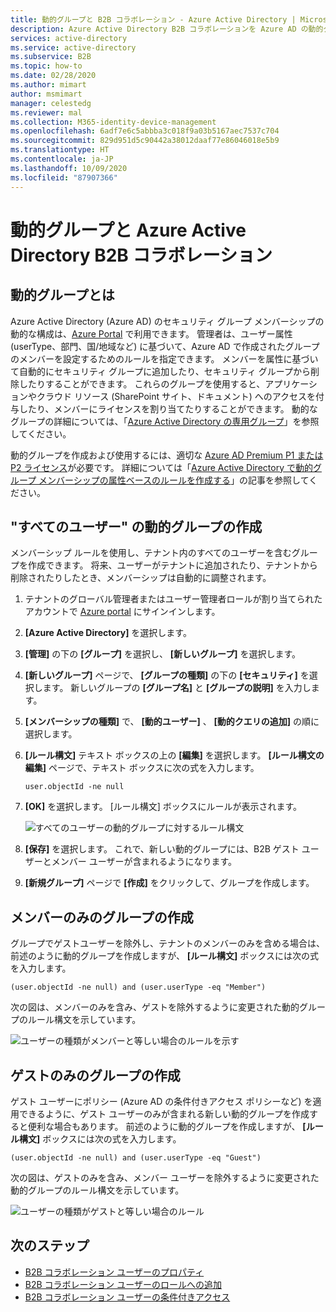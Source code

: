 ```yaml
---
title: 動的グループと B2B コラボレーション - Azure Active Directory | Microsoft Docs
description: Azure Active Directory B2B コラボレーションを Azure AD の動的グループと共に使用する方法について説明します。
services: active-directory
ms.service: active-directory
ms.subservice: B2B
ms.topic: how-to
ms.date: 02/28/2020
ms.author: mimart
author: msmimart
manager: celestedg
ms.reviewer: mal
ms.collection: M365-identity-device-management
ms.openlocfilehash: 6adf7e6c5abbba3c018f9a03b5167aec7537c704
ms.sourcegitcommit: 829d951d5c90442a38012daaf77e86046018e5b9
ms.translationtype: HT
ms.contentlocale: ja-JP
ms.lasthandoff: 10/09/2020
ms.locfileid: "87907366"
---
```

# <a name="dynamic-groups-and-azure-active-directory-b2b-collaboration"></a>動的グループと Azure Active Directory B2B コラボレーション

## <a name="what-are-dynamic-groups"></a>動的グループとは
Azure Active Directory (Azure AD) のセキュリティ グループ メンバーシップの動的な構成は、[Azure Portal](https://portal.azure.com) で利用できます。 管理者は、ユーザー属性 (userType、部門、国/地域など) に基づいて、Azure AD で作成されたグループのメンバーを設定するためのルールを指定できます。 メンバーを属性に基づいて自動的にセキュリティ グループに追加したり、セキュリティ グループから削除したりすることができます。 これらのグループを使用すると、アプリケーションやクラウド リソース (SharePoint サイト、ドキュメント) へのアクセスを付与したり、メンバーにライセンスを割り当てたりすることができます。 動的なグループの詳細については、「[Azure Active Directory の専用グループ](../active-directory-accessmanagement-dedicated-groups.md)」を参照してください。

動的グループを作成および使用するには、適切な [Azure AD Premium P1 または P2 ライセンス](https://azure.microsoft.com/pricing/details/active-directory/)が必要です。 詳細については「[Azure Active Directory で動的グループ メンバーシップの属性ベースのルールを作成する](../users-groups-roles/groups-dynamic-membership.md)」の記事を参照してください。

## <a name="creating-an-all-users-dynamic-group"></a>"すべてのユーザー" の動的グループの作成
メンバーシップ ルールを使用し、テナント内のすべてのユーザーを含むグループを作成できます。 将来、ユーザーがテナントに追加されたり、テナントから削除されたりしたとき、メンバーシップは自動的に調整されます。

1. テナントのグローバル管理者またはユーザー管理者ロールが割り当てられたアカウントで [Azure portal](https://portal.azure.com) にサインインします。
1. **[Azure Active Directory]** を選択します。
2. **[管理]** の下の **[グループ]** を選択し、 **[新しいグループ]** を選択します。
1. **[新しいグループ]** ページで、 **[グループの種類]** の下の **[セキュリティ]** を選択します。 新しいグループの **[グループ名]** と **[グループの説明]** を入力します。 
2. **[メンバーシップの種類]** で、 **[動的ユーザー]** 、 **[動的クエリの追加]** の順に選択します。 
4. **[ルール構文]** テキスト ボックスの上の **[編集]** を選択します。 **[ルール構文の編集]** ページで、テキスト ボックスに次の式を入力します。

   ```
   user.objectId -ne null
   ```
1. **[OK]** を選択します。 [ルール構文] ボックスにルールが表示されます。

   ![すべてのユーザーの動的グループに対するルール構文](media/use-dynamic-groups/all-user-rule-syntax.png)

1.  **[保存]** を選択します。 これで、新しい動的グループには、B2B ゲスト ユーザーとメンバー ユーザーが含まれるようになります。


1. **[新規グループ]** ページで **[作成]** をクリックして、グループを作成します。

## <a name="creating-a-group-of-members-only"></a>メンバーのみのグループの作成

グループでゲストユーザーを除外し、テナントのメンバーのみを含める場合は、前述のように動的グループを作成しますが、 **[ルール構文]** ボックスには次の式を入力します。

```
(user.objectId -ne null) and (user.userType -eq "Member")
```

次の図は、メンバーのみを含み、ゲストを除外するように変更された動的グループのルール構文を示しています。

![ユーザーの種類がメンバーと等しい場合のルールを示す](media/use-dynamic-groups/all-member-user-rule-syntax.png)

## <a name="creating-a-group-of-guests-only"></a>ゲストのみのグループの作成

ゲスト ユーザーにポリシー (Azure AD の条件付きアクセス ポリシーなど) を適用できるように、ゲスト ユーザーのみが含まれる新しい動的グループを作成すると便利な場合もあります。 前述のように動的グループを作成しますが、 **[ルール構文]** ボックスには次の式を入力します。

```
(user.objectId -ne null) and (user.userType -eq "Guest")
```

次の図は、ゲストのみを含み、メンバー ユーザーを除外するように変更された動的グループのルール構文を示しています。

![ユーザーの種類がゲストと等しい場合のルール](media/use-dynamic-groups/all-guest-user-rule-syntax.png)

## <a name="next-steps"></a>次のステップ

- [B2B コラボレーション ユーザーのプロパティ](user-properties.md)
- [B2B コラボレーション ユーザーのロールへの追加](add-guest-to-role.md)
- [B2B コラボレーション ユーザーの条件付きアクセス](conditional-access.md)

